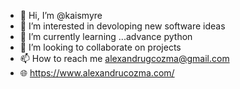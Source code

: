 - 👋 Hi, I’m @kaismyre
- 👀 I’m interested in devoloping new software ideas
- 🌱 I’m currently learning ...advance python
- 💞️ I’m looking to collaborate on projects
- 📫 How to reach me alexandrugcozma@gmail.com
- 🌐 https://www.alexandrucozma.com/


<!---
kaismyre/kaismyre is a ✨ special ✨ repository because its `README.md` (this file) appears on your GitHub profile.
You can click the Preview link to take a look at your changes.
--->
